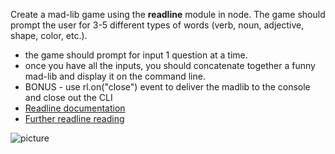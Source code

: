 Create a mad-lib game using the **readline** module in node. The game should prompt the user for 3-5 different types of words (verb, noun, adjective, shape, color, etc.). 

* the game should prompt for input 1 question at a time.
* once you have all the inputs, you should concatenate together a funny mad-lib and display it on the command line.
* BONUS - use rl.on("close") event to deliver the madlib to the console and close out the CLI
* [Readline documentation](https://nodejs.org/api/readline.html)
* [Further readline reading](https://gist.github.com/DTrejo/901104)

![picture](http://cs1110.cs.virginia.edu/s15/images/baymadlib.jpg)